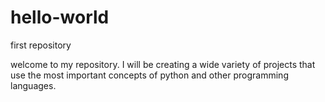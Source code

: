 # hello-world
first repository

welcome to my repository. I will be creating a wide variety of projects that use the most important concepts of python and other programming languages. 
